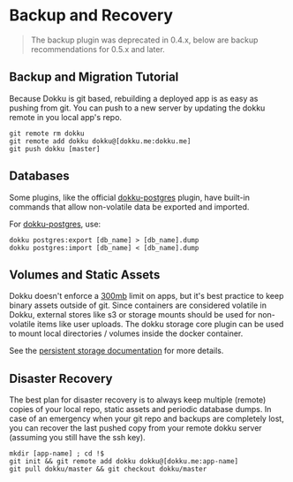 # Backup and Recovery

> The backup plugin was deprecated in 0.4.x, below are backup recommendations for 0.5.x and later.

## Backup and Migration Tutorial

Because Dokku is git based, rebuilding a deployed app is as easy as pushing from git. You can push to a new server by updating the dokku remote in you local app's repo.

```shell
git remote rm dokku
git remote add dokku dokku@[dokku.me:dokku.me]
git push dokku [master]
```
## Databases

Some plugins, like the official [dokku-postgres] plugin, have built-in commands that allow non-volatile data be exported and imported. 

For [dokku-postgres], use:
```
dokku postgres:export [db_name] > [db_name].dump
dokku postgres:import [db_name] < [db_name].dump
```

## Volumes and Static Assets

Dokku doesn't enforce a [300mb] limit on apps, but it's best practice to keep binary assets outside of git. Since containers are considered volatile in Dokku, external stores like s3 or storage mounts should be used for non-volatile items like user uploads. The dokku storage core plugin can be used to mount local directories / volumes inside the docker container.

See the [persistent storage documentation](/dokku/dokku-storage/) for more details.


## Disaster Recovery

The best plan for disaster recovery is to always keep multiple (remote) copies of your local repo, static assets and periodic database dumps. In case of an emergency when your git repo and backups are completely lost, you can recover the last pushed copy from your remote dokku server (assuming you still have the ssh key).

```shell
mkdir [app-name] ; cd !$
git init && git remote add dokku dokku@[dokku.me:app-name]
git pull dokku/master && git checkout dokku/master
```

[dokku-postgres]: <https://github.com/dokku/dokku-postgres>
[300mb]: <https://devcenter.heroku.com/articles/slug-compiler#slug-size>
